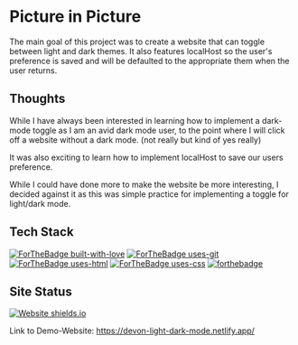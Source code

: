 # Picture in Picture

The main goal of this project was to create a website that can toggle between light and dark themes.  It also features localHost so the user's preference is saved and will be defaulted to the appropriate them when the user returns.

## Thoughts

While I have always been interested in learning how to implement a dark-mode toggle as I am an avid dark mode user, to the point where I will click off a website without a dark mode.  (not really but kind of yes really)

It was also exciting to learn how to implement localHost to save our users preference.

While I could have done more to make the website be more interesting, I decided against it as this was simple practice for implementing a toggle for light/dark mode.

## Tech Stack
[![ForTheBadge built-with-love](http://ForTheBadge.com/images/badges/built-with-love.svg)](https://github.com/sahiljamwal)
[![ForTheBadge uses-git](http://ForTheBadge.com/images/badges/uses-git.svg)](https://GitHub.com/)
[![ForTheBadge uses-html](http://ForTheBadge.com/images/badges/uses-html.svg)](http://ForTheBadge.com)
[![ForTheBadge uses-css](http://ForTheBadge.com/images/badges/uses-css.svg)](http://ForTheBadge.com)
[![forthebadge](https://forthebadge.com/images/badges/made-with-javascript.svg)](https://forthebadge.com)


## Site Status
[![Website shields.io](https://img.shields.io/website-up-down-green-red/http/shields.io.svg)](http://shields.io/)

Link to Demo-Website:  https://devon-light-dark-mode.netlify.app/
